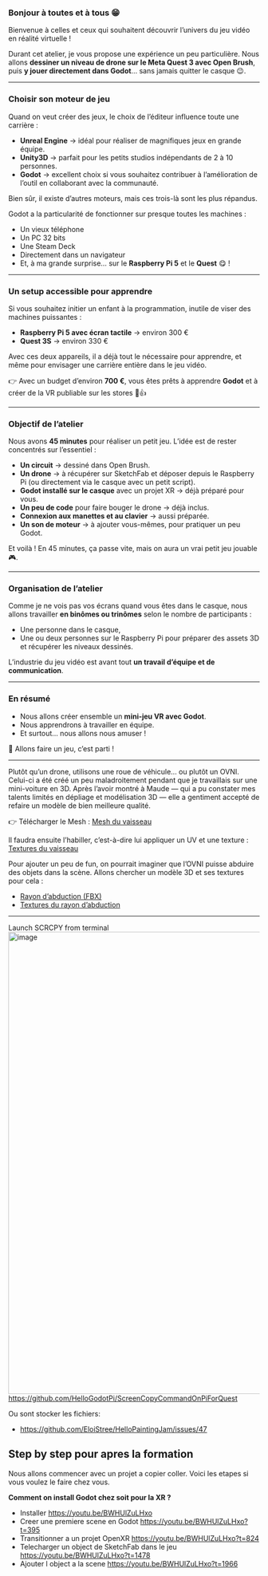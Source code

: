 
### Bonjour à toutes et à tous 😁

Bienvenue à celles et ceux qui souhaitent découvrir l’univers du jeu vidéo en réalité virtuelle !

Durant cet atelier, je vous propose une expérience un peu particulière.
Nous allons **dessiner un niveau de drone sur le Meta Quest 3 avec Open Brush**, puis **y jouer directement dans Godot**… sans jamais quitter le casque 😉.

---

### Choisir son moteur de jeu

Quand on veut créer des jeux, le choix de l’éditeur influence toute une carrière :

* **Unreal Engine** → idéal pour réaliser de magnifiques jeux en grande équipe.
* **Unity3D** → parfait pour les petits studios indépendants de 2 à 10 personnes.
* **Godot** → excellent choix si vous souhaitez contribuer à l’amélioration de l’outil en collaborant avec la communauté.

Bien sûr, il existe d’autres moteurs, mais ces trois-là sont les plus répandus.

Godot a la particularité de fonctionner sur presque toutes les machines :

* Un vieux téléphone
* Un PC 32 bits
* Une Steam Deck
* Directement dans un navigateur
* Et, à ma grande surprise… sur le **Raspberry Pi 5** et le **Quest** 😋 !

---

### Un setup accessible pour apprendre

Si vous souhaitez initier un enfant à la programmation, inutile de viser des machines puissantes :

* **Raspberry Pi 5 avec écran tactile** → environ 300 €
* **Quest 3S** → environ 330 €

Avec ces deux appareils, il a déjà tout le nécessaire pour apprendre, et même pour envisager une carrière entière dans le jeu vidéo.

👉 Avec un budget d’environ **700 €**, vous êtes prêts à apprendre **Godot** et à créer de la VR publiable sur les stores 🥽👍

---

### Objectif de l’atelier

Nous avons **45 minutes** pour réaliser un petit jeu.
L’idée est de rester concentrés sur l’essentiel :

* **Un circuit** → dessiné dans Open Brush.
* **Un drone** → à récupérer sur SketchFab et déposer depuis le Raspberry Pi (ou directement via le casque avec un petit script).
* **Godot installé sur le casque** avec un projet XR → déjà préparé pour vous.
* **Un peu de code** pour faire bouger le drone → déjà inclus.
* **Connexion aux manettes et au clavier** → aussi préparée.
* **Un son de moteur** → à ajouter vous-mêmes, pour pratiquer un peu Godot.

Et voilà ! En 45 minutes, ça passe vite, mais on aura un vrai petit jeu jouable 🎮.

---

### Organisation de l’atelier

Comme je ne vois pas vos écrans quand vous êtes dans le casque, nous allons travailler **en binômes ou trinômes** selon le nombre de participants :

* Une personne dans le casque,
* Une ou deux personnes sur le Raspberry Pi pour préparer des assets 3D et récupérer les niveaux dessinés.

L’industrie du jeu vidéo est avant tout **un travail d’équipe et de communication**.

---

### En résumé

* Nous allons créer ensemble un **mini-jeu VR avec Godot**.
* Nous apprendrons à travailler en équipe.
* Et surtout… nous allons nous amuser !

🎉 Allons faire un jeu, c’est parti !


-------------------------------



Plutôt qu’un drone, utilisons une roue de véhicule… ou plutôt un OVNI.
Celui-ci a été créé un peu maladroitement pendant que je travaillais sur une mini-voiture en 3D.
Après l’avoir montré à Maude — qui a pu constater mes talents limités en dépliage et modélisation 3D — elle a gentiment accepté de refaire un modèle de bien meilleure qualité.

👉 Télécharger le Mesh :
[Mesh du vaisseau](https://github.com/EloiStree/2025_04_15_KidToyOvniCode/tree/main/Assets/3D/Ship/Mesh)

Il faudra ensuite l’habiller, c’est-à-dire lui appliquer un UV et une texture :
[Textures du vaisseau](https://github.com/EloiStree/2025_04_15_KidToyOvniCode/tree/main/Assets/3D/Ship/Texture)

Pour ajouter un peu de fun, on pourrait imaginer que l’OVNI puisse abduire des objets dans la scène.
Allons chercher un modèle 3D et ses textures pour cela :

* [Rayon d’abduction (FBX)](https://github.com/EloiStree/2025_04_15_KidToyOvniCode/blob/main/Assets/3D/Aduction/Mesh/AbductionRay.fbx)
* [Textures du rayon d’abduction](https://github.com/EloiStree/2025_04_15_KidToyOvniCode/tree/main/Assets/3D/Aduction/Texture)





----------------------



Launch SCRCPY from terminal
<img width="1913" height="927" alt="image" src="https://github.com/user-attachments/assets/804e7f92-9246-4473-a314-aeece3dcf5c5" />
https://github.com/HelloGodotPi/ScreenCopyCommandOnPiForQuest




Ou sont stocker les fichiers:  
- https://github.com/EloiStree/HelloPaintingJam/issues/47  



## Step by step pour apres la formation

Nous allons commencer avec un projet a copier coller.
Voici les etapes si vous voulez le faire chez vous.

**Comment on install Godot chez soit pour la XR ?**
- Installer https://youtu.be/BWHUlZuLHxo
- Creer une premiere scene en Godot https://youtu.be/BWHUlZuLHxo?t=395
- Transitionner a un projet OpenXR https://youtu.be/BWHUlZuLHxo?t=824
- Telecharger un object de SketchFab dans le jeu https://youtu.be/BWHUlZuLHxo?t=1478
- Ajouter l object a la scene https://youtu.be/BWHUlZuLHxo?t=1966

